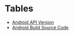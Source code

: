 
# Tables

- [Android API Version](android_api_version.md)
- [Android Build Source Code](android_build.md)
